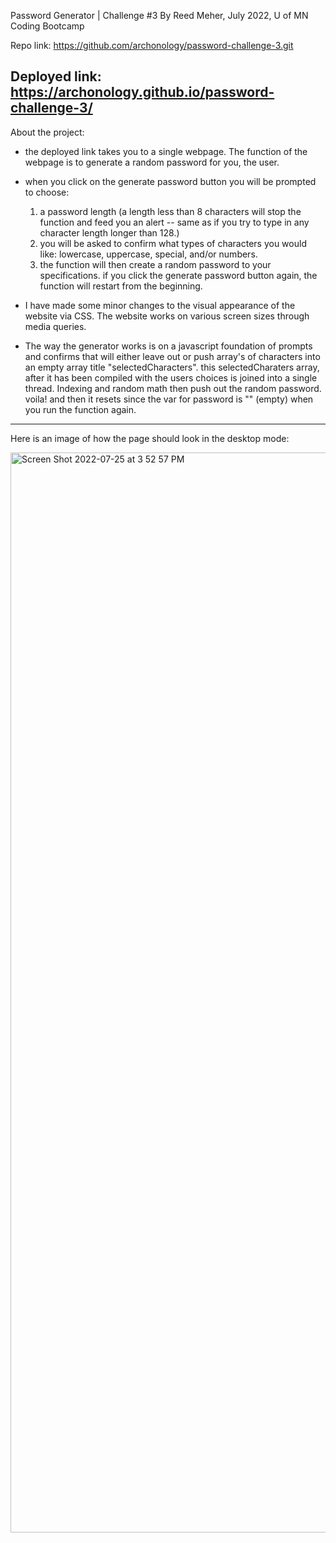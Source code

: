 Password Generator | Challenge #3
By Reed Meher, July 2022, U of MN Coding Bootcamp

Repo link: https://github.com/archonology/password-challenge-3.git

Deployed link: https://archonology.github.io/password-challenge-3/
------------------
About the project:

- the deployed link takes you to a single webpage. The function of the webpage is
to generate a random password for you, the user.

- when you click on the generate password button you will be prompted to choose:
    1. a password length (a length less than 8 characters will stop the function and feed you an alert -- same as if you try to type in any character length longer than 128.)
    2. you will be asked to confirm what types of characters you would like: lowercase, uppercase, special, and/or numbers.
    3. the function will then create a random password to your specifications.  if you click the generate password button again, the function will restart from the beginning.  

- I have made some minor changes to the visual appearance of the website via CSS. The website works on various screen sizes through media queries.

- The way the generator works is on a javascript foundation of prompts and confirms that will either leave out or push array's of characters into an empty array title "selectedCharacters". this selectedCharaters array, after it has been compiled with the users choices is joined into a single thread. Indexing and random math then push out the random password. voila! and then it resets since the var for password is "" (empty) when you run the function again.
----------------
Here is an image of how the page should look in the desktop mode:

<img width="1728" alt="Screen Shot 2022-07-25 at 3 52 57 PM" src="https://user-images.githubusercontent.com/107374664/180878838-d2176002-c013-4144-b56d-e8ac81b71c2b.png">
